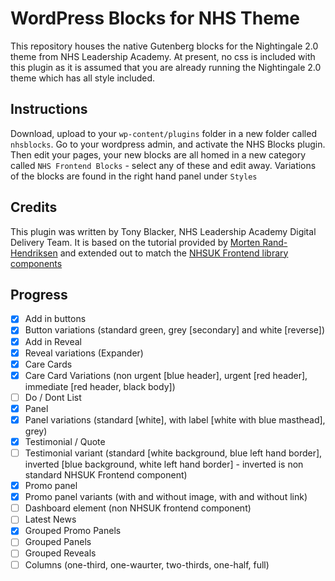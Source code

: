 # WordPress Blocks for NHS Theme

This repository houses the native Gutenberg blocks for the Nightingale 2.0 theme from NHS Leadership Academy. At 
present, no css is included with this plugin as it is assumed that you are already running the Nightingale 2.0 theme 
which has all style included.

## Instructions
Download, upload to your `wp-content/plugins` folder in a new folder called `nhsblocks`. Go to your wordpress admin, 
and activate the NHS Blocks plugin. Then edit your pages, your new blocks are all homed in a new category called `NHS
 Frontend Blocks` - select any of these and edit away. Variations of the blocks are found in the right hand panel 
 under `Styles` 

## Credits
This plugin was written by Tony Blacker, NHS Leadership Academy Digital Delivery Team. It is based on the tutorial 
provided by [Morten Rand-Hendriksen](https://mor10.com/) and extended out to match the [NHSUK Frontend library 
components](https://nhsuk.github.io/nhsuk-frontend/components) 

## Progress
 - [x] Add in buttons
 - [x] Button variations (standard green, grey [secondary] and white [reverse])
 - [x] Add in Reveal
 - [x] Reveal variations (Expander)
 - [x] Care Cards
 - [x] Care Card Variations (non urgent [blue header], urgent [red header], immediate [red header, black body])
 - [ ] Do / Dont List
 - [x] Panel
 - [x] Panel variations (standard [white], with label [white with blue masthead], grey)
 - [x] Testimonial / Quote
 - [ ] Testimonial variant (standard [white background, blue left hand border], inverted [blue background, white left
  hand border] - inverted is non standard NHSUK Frontend component)
 - [x] Promo panel
 - [x] Promo panel variants (with and without image, with and without link)
 - [ ] Dashboard element (non NHSUK frontend component)
 - [ ] Latest News
 - [x] Grouped Promo Panels
 - [ ] Grouped Panels
 - [ ] Grouped Reveals
 - [ ] Columns (one-third, one-waurter, two-thirds, one-half, full)
